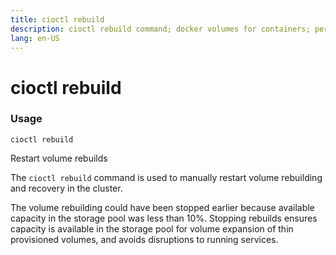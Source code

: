 ```yaml
---
title: cioctl rebuild
description: cioctl rebuild command; docker volumes for containers; persistent volumes for pods 
lang: en-US
---
```


# cioctl rebuild

<h3>Usage</h3>

`cioctl rebuild`

Restart volume rebuilds

The `cioctl rebuild` command is used to manually restart volume rebuilding and recovery in the cluster.

The volume rebuilding could have been stopped earlier because available capacity in the storage pool was less than 10%. Stopping rebuilds ensures capacity is available in the storage pool for volume expansion of thin provisioned volumes, and avoids disruptions to running services.
